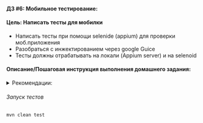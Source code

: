 #### ДЗ #6: Мобильное тестирование:

#### Цель: Написать тесты для мобилки
- Написать тесты при помощи selenide (appium) для проверки моб.приложения
- Разобраться с инжектированием через google Guice
- Тесты должны отрабатывать на локали (Appium server) и на selenoid

#### Описание/Пошаговая инструкция выполнения домашнего задания:
<details>
  <summary>Рекомендации:</summary>

```json
[
  {
    "name": "Oleg",
    "course": "QA junior",
    "email": "oleg@otus.test",
    "age": 17
  }
]
```

</details>


###### Запуск тестов
```bash
mvn clean test
```